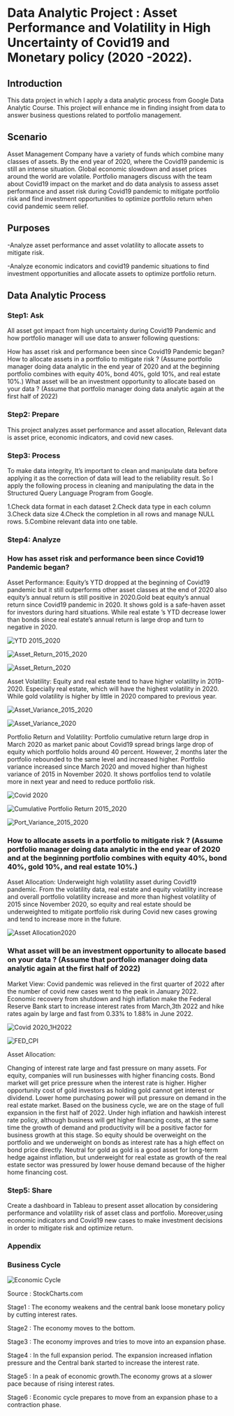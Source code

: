 

# Data Analytic Project : Asset Performance and Volatility in High Uncertainty of Covid19 and Monetary policy (2020 -2022).

## Introduction

This data project in which I apply a data analytic process from Google Data Analytic Course. This project will enhance me in finding insight from data to answer business questions related to portfolio management.

## Scenario

Asset Management Company have a variety of funds which combine many classes of assets. By the end year of 2020, where the Covid19 pandemic is still an intense situation. Global economic slowdown and asset prices around the world are volatile. Portfolio managers discuss with the team about Covid19 impact on the market and do data analysis to assess asset performance and asset risk during Covid19 pandemic to mitigate portfolio risk and find investment opportunities to optimize portfolio return when covid pandemic seem relief.

## Purposes

-Analyze asset performance and asset volatility to allocate assets to mitigate risk.

-Analyze economic indicators and covid19 pandemic situations to find investment opportunities and allocate assets to optimize portfolio return.

## Data Analytic Process

### Step1: Ask

All asset got impact from high uncertainty during Covid19 Pandemic and how portfolio manager will use data to answer following questions:

How has asset risk and performance been since Covid19 Pandemic began?
How to allocate assets in a portfolio to mitigate risk ? (Assume portfolio manager doing data analytic in the end year of 2020 and at the beginning portfolio combines with equity 40%, bond 40%, gold 10%, and real estate 10%.)
What asset will be an investment opportunity to allocate based on your data ? (Assume that portfolio manager doing data analytic again at the first half of 2022)


### Step2: Prepare

This project analyzes asset performance and asset allocation, Relevant data is asset price, economic indicators, and covid new cases. 

### Step3: Process

To make data integrity, It’s important to clean and manipulate data before applying it as the correction of data will lead to the reliability result. So I apply the following process in cleaning and manipulating the data in the Structured Query Language Program from Google.

1.Check data format in each dataset 
2.Check data type in each column
3.Check data size
4.Check the completion in all rows and manage NULL rows.
5.Combine relevant data into one table.       

### Step4: Analyze

### How has asset risk and performance been since Covid19 Pandemic began?

Asset Performance: Equity’s YTD dropped at the beginning of Covid19 pandemic but it still outperforms other asset classes at the end of 2020 also equity’s annual return is still positive in 2020.Gold beat equity’s annual return since Covid19 pandemic in 2020. It shows gold is a safe-haven asset for investors during hard situations. While real estate ’s YTD decrease lower than bonds since real estate’s annual return is large drop and turn to negative in 2020.

 ![YTD 2015_2020](https://github.com/sornsawan25ch/Asset-Performance-Volatility-SQL/assets/166679003/d64da150-dee1-43cb-b1cd-359f3b412f1e)


 ![Asset_Return_2015_2020](https://github.com/sornsawan25ch/Asset-Performance-Volatility-SQL/assets/166679003/badde1b1-4aed-4cc1-b9cc-96956e9773cf)


![Asset_Return_2020](https://github.com/sornsawan25ch/Asset-Performance-Volatility-SQL/assets/166679003/a2357079-67e6-434b-98c4-2a28a6b0578c)


Asset Volatility: Equity and real estate tend to have higher volatility in 2019-2020. Especially real estate, which will have the highest volatility in 2020. While gold volatility is higher by little in 2020 compared to previous year.

![Asset_Variance_2015_2020](https://github.com/sornsawan25ch/Asset-Performance-Volatility-SQL/assets/166679003/b4ef9d50-3ae7-4a94-a526-7970b1f3d6e9)


![Asset_Variance_2020](https://github.com/sornsawan25ch/Asset-Performance-Volatility-SQL/assets/166679003/9158942c-7be3-40ce-b965-ff33bb07a000)



Portfolio Return and Volatility: Portfolio cumulative return large drop in March 2020 as market panic about Covid19 spread brings large drop of equity which portfolio holds around 40 percent. However, 2 months later the portfolio rebounded to the same level and increased higher. Portfolio variance increased since March 2020 and moved higher than highest variance of 2015 in November 2020. It shows portfolios tend to volatile more in next year and need to reduce portfolio risk.

![Covid 2020](https://github.com/sornsawan25ch/Asset-Performance-Volatility-SQL/assets/166679003/6e75dca3-7383-49f9-9f4c-c3b4f46d392a)


![Cumulative Portfolio Return 2015_2020](https://github.com/sornsawan25ch/Asset-Performance-Volatility-SQL/assets/166679003/05b5ccb2-8a7d-49d4-9328-b1d07c86aae7)


![Port_Variance_2015_2020](https://github.com/sornsawan25ch/Asset-Performance-Volatility-SQL/assets/166679003/76903d05-4260-4936-8d20-8bab081f17ff)



### How to allocate assets in a portfolio to mitigate risk ? (Assume portfolio manager doing data analytic in the end year of 2020 and at the beginning portfolio combines with equity 40%, bond 40%, gold 10%, and real estate 10%.)




Asset Allocation: Underweight high volatility asset during Covid19 pandemic. From the volatility data, real estate and equity volatility increase and overall portfolio volatility  increase and more than highest volatility of 2015 since November 2020, so equity and real estate should be underweighted to mitigate portfolio risk during Covid new cases growing and tend to increase more in the future. 

![Asset Allocation2020](https://github.com/sornsawan25ch/Asset-Performance-Volatility-SQL/assets/166679003/4ee621b7-7054-4e9b-a145-ccfa14b45b32)


### What asset will be an investment opportunity to allocate based on your data ? (Assume that portfolio manager doing data analytic again at the first half of 2022)


Market View: Covid pandemic was relieved in the first quarter of 2022 after the number of covid new cases went to the peak in January 2022. Economic recovery from shutdown and high inflation make the Federal Reserve Bank start to increase interest rates from March,3th 2022 and hike rates again by large and fast from 0.33% to 1.88% in June 2022.

![Covid 2020_1H2022](https://github.com/sornsawan25ch/Asset-Performance-Volatility-SQL/assets/166679003/1b5907a0-af98-46d3-92fb-ad14dbc82a7a)


![FED_CPI](https://github.com/sornsawan25ch/Asset-Performance-Volatility-SQL/assets/166679003/0ea2ba8e-8777-4eb9-a16f-c23d9895d606)



Asset Allocation: 

Changing of interest rate large and fast pressure on many assets. For equity, companies will run businesses with higher financing costs. Bond market will get price pressure when the interest rate is higher. Higher opportunity cost of gold investors as holding gold cannot get interest or dividend. Lower home purchasing power will put pressure on demand in the real estate market. Based on the business cycle, we are on the stage of full expansion in the first half of 2022. Under high inflation and hawkish interest rate policy, although business will get higher financing costs, at the same time the growth of demand and productivity will be a positive factor for business growth at this stage. So equity should be overweight on the portfolio and we underweight on bonds as interest rate has a high effect on bond price directly. Neutral for gold as gold is a good asset for long-term hedge against inflation, but underweight for real estate as growth of the real estate sector was pressured by lower house demand  because of the higher home financing cost.



### Step5: Share


Create a dashboard in Tableau to present asset allocation by considering performance and volatility risk of asset class and portfolio. Moreover,using economic indicators and Covid19 new cases to make investment decisions in order to mitigate risk and optimize return.


### Appendix

### Business Cycle

![Economic Cycle](https://github.com/sornsawan25ch/Asset-Performance-Volatility-SQL/assets/166679003/a2fa3c11-14b1-4592-a4db-2f64750bab46)

Source : StockCharts.com

Stage1 : The economy weakens and the central bank loose monetary policy by cutting interest rates.

Stage2 : The economy moves to the bottom.

Stage3 : The economy improves and tries to move into an expansion phase.

Stage4 : In the full expansion period. The expansion increased inflation pressure and the Central bank started to increase the interest rate.

Stage5 : In a peak of economic growth.The economy grows at a slower pace because of rising interest rates.

Stage6 : Economic cycle prepares to move from an expansion phase to a contraction phase.

